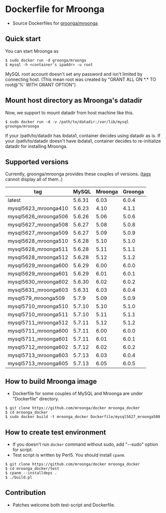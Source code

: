 # Dockerfile for Mroonga

* Source Dockerfiles for [groonga/mroonga](https://hub.docker.com/r/groonga/mroonga/)

## Quick start

You can start Mroonga as
```
$ sudo docker run -d groonga/mroonga
$ mysql -h <container's ipaddr> -u root
```

MySQL root account doesn't set any password and isn't limited by connecting host.
(This mean root was created by "GRANT ALL ON \*.\* TO root@'%' WITH GRANT OPTION")


## Mount host directory as Mroonga's datadir

Now, we support to mount datadir from host machine like this.

```
$ sudo docker run -d -v /path/to/datadir:/var/lib/mysql groonga/mroonga
```

If your /path/to/datadir has ibdata1, container decides using datadir as is.
If your /path/to/datadir doesn't have ibdata1, container decides to re-initialize datadir for installing Mroonga.


## Supported versions

Currently, groonga/mroonga provides these couples of versions.
([tags](https://hub.docker.com/r/groonga/mroonga/tags/) cannot display all of them..)

|tag                 |MySQL |Mroonga|Groonga|
|--------------------|------|-------|-------|
|latest              |5.6.31|6.03   |6.0.4  |
|mysql5623_mroonga410|5.6.23|4.10   |4.1.1  |
|mysql5626_mroonga506|5.6.26|5.06   |5.0.6  |
|mysql5627_mroonga508|5.6.27|5.08   |5.0.8  |
|mysql5627_mroonga509|5.6.27|5.09   |5.0.9  |
|mysql5628_mroonga510|5.6.28|5.10   |5.1.0  |
|mysql5628_mroonga511|5.6.28|5.11   |5.1.1  |
|mysql5628_mroonga512|5.6.28|5.12   |5.1.2  |
|mysql5629_mroonga600|5.6.29|6.00   |6.0.0  |
|mysql5629_mroonga601|5.6.29|6.01   |6.0.1  |
|mysql5630_mroonga602|5.6.30|6.02   |6.0.2  |
|mysql5631_mroonga603|5.6.31|6.03   |6.0.4  |
|mysql579_mroonga509 |5.7.9 |5.09   |5.0.9  |
|mysql5710_mroonga510|5.7.10|5.10   |5.1.0  |
|mysql5710_mroonga511|5.7.10|5.11   |5.1.1  |
|mysql5711_mroonga512|5.7.11|5.12   |5.1.2  |
|mysql5711_mroonga600|5.7.11|6.00   |6.0.0  |
|mysql5711_mroonga601|5.7.11|6.01   |6.0.1  |
|mysql5712_mroonga602|5.7.12|6.02   |6.0.2  |
|mysql5713_mroonga603|5.7.13|6.03   |6.0.4  |
|mysql5713_mroonga605|5.7.13|6.05   |6.0.5  |


## How to build Mroonga image

* Dockerfile for some couples of MySQL and Mroonga are under "Dockerfile" directory.

```
$ git clone https://github.com/mroonga/docker mroonga_docker
$ cd mroonga_docker
$ sudo docker build -t mroonga_docker Dockerfile/mysql5627_mroonga508
```

## How to create test environment

* If you doesn't run `docker` command without sudo, add "--sudo" option for script.
* Test script is written by Perl5. You should install `cpanm`.

```
$ git clone https://github.com/mroonga/docker mroonga_docker
$ cd mroonga_docker/test
$ cpanm --installdeps .
$ ./build.pl
```

## Contribution

* Patches welcome both test-script and Dockerfile.

